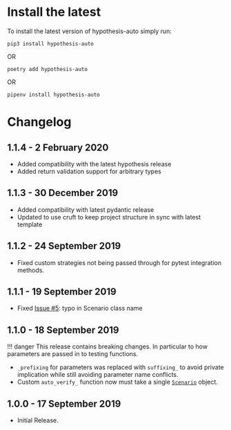 Install the latest
===================

To install the latest version of hypothesis-auto simply run:

`pip3 install hypothesis-auto`

OR

`poetry add hypothesis-auto`

OR

`pipenv install hypothesis-auto`

Changelog
=========
## 1.1.4 - 2 February 2020
- Added compatibility with the latest hypothesis release
- Added return validation support for arbitrary types

## 1.1.3 - 30 December 2019

- Added compatibility with latest pydantic release
- Updated to use cruft to keep project structure in sync with latest template

## 1.1.2 - 24 September 2019

- Fixed custom strategies not being passed through for pytest integration methods.

## 1.1.1 - 19 September 2019

- Fixed [Issue #5](https://github.com/timothycrosley/hypothesis-auto/issues/5): typo in Scenario class name

## 1.1.0 - 18 September 2019

!!! danger
    This release contains breaking changes. In particular to how parameters are passed in to testing functions.

- `_prefixing` for parameters was replaced with `suffixing_` to avoid private implication while still avoiding parameter name conflicts.
- Custom `auto_verify_` function now must take a single [`Scenario`](https://timothycrosley.github.io/hypothesis-auto/reference/hypothesis_auto/tester/#scenario) object.

## 1.0.0 - 17 September 2019
- Initial Release.
